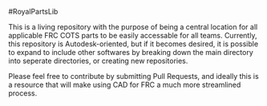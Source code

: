 #RoyalPartsLib

This is a living repository with the purpose of being a central location for all applicable FRC COTS parts to be easily accessable for all teams.  Currently, this repository is Autodesk-oriented, but if it becomes desired, it is possible to expand to include other softwares by breaking down the main directory into seperate directories, or creating new repositories.

Please feel free to contribute by submitting Pull Requests, and ideally this is a resource that will make using CAD for FRC a much more streamlined process.
